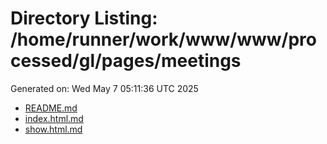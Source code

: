 # Directory Listing: /home/runner/work/www/www/processed/gl/pages/meetings
Generated on: Wed May  7 05:11:36 UTC 2025

- [README.md](README.md)
- [index.html.md](index.html.md)
- [show.html.md](show.html.md)
